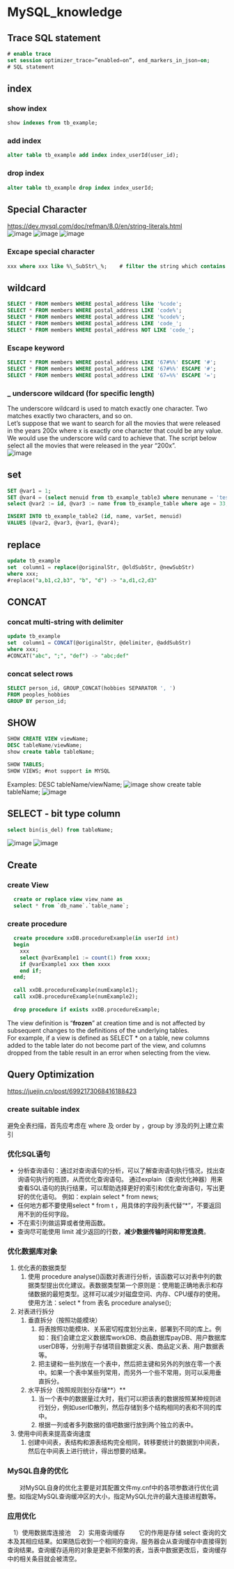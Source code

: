 # MySQL_knowledge

## Trace SQL statement

```sql
# enable trace
set session optimizer_trace=”enabled=on”, end_markers_in_json=on;
# SQL statement
```

## index

### show index

```sql
show indexes from tb_example;
```

### add index

```sql
alter table tb_example add index index_userId(user_id);
```

### drop index

```sql
alter table tb_example drop index index_userId;
```

## Special Character

https://dev.mysql.com/doc/refman/8.0/en/string-literals.html <br>
![image](https://user-images.githubusercontent.com/54012569/157643912-ffd5164d-1773-474e-9c79-dbf02718f428.png)
![image](https://user-images.githubusercontent.com/54012569/157644044-478b8275-b83f-41ab-a1fe-3089dc128b33.png)
![image](https://user-images.githubusercontent.com/54012569/157644108-03876c65-6b1e-4404-803c-275805505abb.png)

### Excape special character

```sql
xxx where xxx like %\_SubStr\_%;    # filter the string which contains "_SubStr_"
```

## wildcard

```sql
SELECT * FROM members WHERE postal_address like '%code';
SELECT * FROM members WHERE postal_address LIKE 'code%';
SELECT * FROM members WHERE postal_address LIKE '%code%';
SELECT * FROM members WHERE postal_address LIKE 'code_';
SELECT * FROM members WHERE postal_address NOT LIKE 'code_';
```

### Escape keyword

```sql
SELECT * FROM members WHERE postal_address LIKE '67#%%' ESCAPE '#';     #check for the string “67%”
SELECT * FROM members WHERE postal_address LIKE '67#%%' ESCAPE '#';     #search for the movie “67% Guilty”
SELECT * FROM members WHERE postal_address LIKE '67=%%' ESCAPE '=';     #search for the movie “67% Guilty”
```

### _ underscore wildcard (for specific length)

The underscore wildcard is used to match exactly one character. Two matches exactly two characters, and so on. <br>
Let’s suppose that we want to search for all the movies that were released in the years 200x where x is exactly one character that could be any value. We would use the underscore wild card to achieve that. The script below select all the movies that were released in the year “200x”.<br>
![image](https://user-images.githubusercontent.com/54012569/157644583-8991cbf0-5410-461e-a694-4f1785f28604.png)

## set

```sql
SET @var1 = 1;
SET @var4 = (select menuid from tb_example_table3 where menuname = 'test');
select @var2 := id, @var3 := name from tb_example_table where age = 33;

INSERT INTO tb_example_table2 (id, name, varSet, menuid)
VALUES (@var2, @var3, @var1, @var4);
```

## replace

```sql
update tb_example
set  column1 = replace(@originalStr, @oldSubStr, @newSubStr)
where xxx;
#replace("a,b1,c2,b3", "b", "d") -> "a,d1,c2,d3"
```

## CONCAT

### concat multi-string with delimiter

```sql
update tb_example
set  column1 = CONCAT(@originalStr, @delimiter, @addSubStr)
where xxx;
#CONCAT("abc", ";", "def") -> "abc;def"
```

### concat select rows

```sql
SELECT person_id, GROUP_CONCAT(hobbies SEPARATOR ', ')
FROM peoples_hobbies
GROUP BY person_id;
```

## SHOW

```sql
SHOW CREATE VIEW viewName;
DESC tableName/viewName;
show create table tableName;

SHOW TABLES;
SHOW VIEWS; #not support in MYSQL
```

Examples:
DESC tableName/viewName;
![image](https://user-images.githubusercontent.com/54012569/190027772-c27024cc-ccd1-4d7d-9671-bdde3bba6c70.png)
show create table tableName;
![image](https://user-images.githubusercontent.com/54012569/190027888-78ff40e1-6507-47d1-b062-cece8ff9f078.png)

## SELECT - bit type column

```sql
select bin(is_del) from tableName;
```

![image](https://user-images.githubusercontent.com/54012569/190028177-a5ee32d6-2e9a-4114-860a-146ff5807426.png)
![image](https://user-images.githubusercontent.com/54012569/190028332-49fc8619-d1b5-4580-a837-48c88243637f.png)

## Create

### create View

```sql
  create or replace view view_name as
  select * from `db_name`.`table_name`;
```

### create procedure

```sql
  create procedure xxDB.procedureExample(in userId int)
  begin
    xxx
    select @varExample1 := count(1) from xxxx;
    if @varExample1 xxx then xxxx
    end if;
  end;
  
  call xxDB.procedureExample(numExample1);
  call xxDB.procedureExample(numExample2);
  
  drop procedure if exists xxDB.procedureExample;
```

The view definition is “**frozen**” at creation time and is not affected by subsequent changes to the definitions of the underlying tables. <br>
For example, if a view is defined as SELECT * on a table, new columns added to the table later do not become part of the view,
and columns dropped from the table result in an error when selecting from the view.

## Query Optimization

https://juejin.cn/post/6992173068416188423

### create suitable index

避免全表扫描，首先应考虑在 where 及 order by ，group by 涉及的列上建立索引

### 优化SQL语句

* 分析查询语句：通过对查询语句的分析，可以了解查询语句执行情况，找出查询语句执行的瓶颈，从而优化查询语句。
  通过explain（查询优化神器）用来查看SQL语句的执行结果，可以帮助选择更好的索引和优化查询语句，写出更好的优化语句。
  例如：explain select * from news;
* 任何地方都不要使用select * from t ，用具体的字段列表代替“*”，不要返回用不到的任何字段。
* 不在索引列做运算或者使用函数。
* 查询尽可能使用 limit 减少返回的行数，**减少数据传输时间和带宽浪费**。

### 优化数据库对象

1. 优化表的数据类型
   1. 使用 procedure analyse()函数对表进行分析，该函数可以对表中列的数据类型提出优化建议。表数据类型第一个原则是：使用能正确地表示和存储数据的最短类型。这样可以减少对磁盘空间、内存、CPU缓存的使用。　使用方法：select * from 表名 procedure analyse();
2. 对表进行拆分
   1. 垂直拆分（按照功能模块）
      1. 将表按照功能模块、关系密切程度划分出来，部署到不同的库上。例如：我们会建立定义数据库workDB、商品数据库payDB、用户数据库userDB等，分别用于存储项目数据定义表、商品定义表、用户数据表等。
      2. 把主键和一些列放在一个表中，然后把主键和另外的列放在零一个表中。如果一个表中某些列常用，而另外一个些不常用，则可以采用垂直拆分。
   2. 水平拆分（按照规则划分存储**）**
      1. 当一个表中的数据量过大时，我们可以把该表的数据按照某种规则进行划分，例如userID散列，然后存储到多个结构相同的表和不同的库中。
      2. 根据一列或者多列数据的值吧数据行放到两个独立的表中。
3. 使用中间表来提高查询速度
   1. 创建中间表，表结构和源表结构完全相同，转移要统计的数据到中间表，然后在中间表上进行统计，得出想要的结果。

### MySQL自身的优化

　　对MySQL自身的优化主要是对其配置文件my.cnf中的各项参数进行优化调整。如指定MySQL查询缓冲区的大小，指定MySQL允许的最大连接进程数等。

### 应用优化

　1）使用数据库连接池
　2）实用查询缓存
　　它的作用是存储 select 查询的文本及其相应结果。如果随后收到一个相同的查询，服务器会从查询缓存中直接得到查询结果。查询缓存适用的对象是更新不频繁的表，当表中数据更改后，查询缓存中的相关条目就会被清空。

